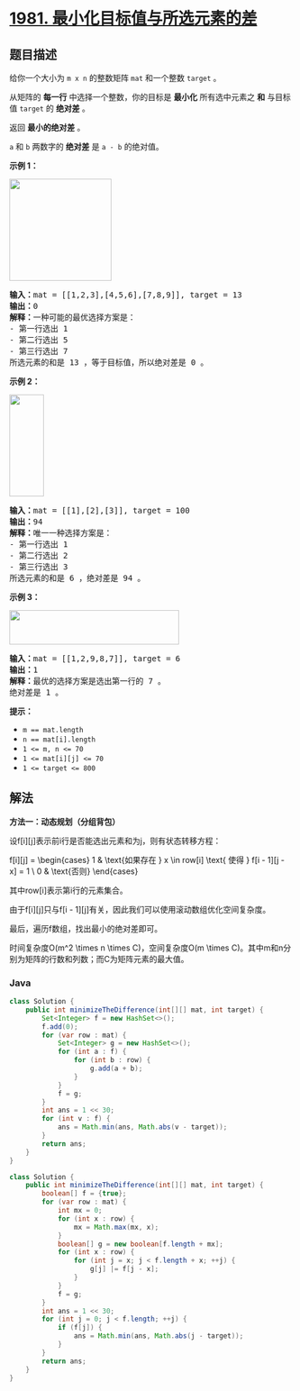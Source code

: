 # [1981. 最小化目标值与所选元素的差](https://leetcode.cn/problems/minimize-the-difference-between-target-and-chosen-elements)

## 题目描述

<p>给你一个大小为 <code>m x n</code> 的整数矩阵 <code>mat</code> 和一个整数 <code>target</code> 。</p>

<p>从矩阵的 <strong>每一行</strong> 中选择一个整数，你的目标是&nbsp;<strong>最小化</strong>&nbsp;所有选中元素之&nbsp;<strong>和</strong>&nbsp;与目标值 <code>target</code> 的 <strong>绝对差</strong> 。</p>

<p>返回 <strong>最小的绝对差</strong> 。</p>

<p><code>a</code> 和 <code>b</code> 两数字的 <strong>绝对差</strong> 是 <code>a - b</code> 的绝对值。</p>

<p><strong>示例 1：</strong></p>

<p><img alt="" src="https://gcore.jsdelivr.net/gh/doocs/leetcode@main/solution/1900-1999/1981.Minimize%20the%20Difference%20Between%20Target%20and%20Chosen%20Elements/images/matrix1.png" style="width: 181px; height: 181px;" /></p>

<pre>
<strong>输入：</strong>mat = [[1,2,3],[4,5,6],[7,8,9]], target = 13
<strong>输出：</strong>0
<strong>解释：</strong>一种可能的最优选择方案是：
- 第一行选出 1
- 第二行选出 5
- 第三行选出 7
所选元素的和是 13 ，等于目标值，所以绝对差是 0 。
</pre>

<p><strong>示例 2：</strong></p>

<p><img alt="" src="https://gcore.jsdelivr.net/gh/doocs/leetcode@main/solution/1900-1999/1981.Minimize%20the%20Difference%20Between%20Target%20and%20Chosen%20Elements/images/matrix1-1.png" style="width: 61px; height: 181px;" /></p>

<pre>
<strong>输入：</strong>mat = [[1],[2],[3]], target = 100
<strong>输出：</strong>94
<strong>解释：</strong>唯一一种选择方案是：
- 第一行选出 1
- 第二行选出 2
- 第三行选出 3
所选元素的和是 6 ，绝对差是 94 。
</pre>

<p><strong>示例 3：</strong></p>

<p><img alt="" src="https://gcore.jsdelivr.net/gh/doocs/leetcode@main/solution/1900-1999/1981.Minimize%20the%20Difference%20Between%20Target%20and%20Chosen%20Elements/images/matrix1-3.png" style="width: 301px; height: 61px;" /></p>

<pre>
<strong>输入：</strong>mat = [[1,2,9,8,7]], target = 6
<strong>输出：</strong>1
<strong>解释：</strong>最优的选择方案是选出第一行的 7 。
绝对差是 1 。
</pre>

<p><strong>提示：</strong></p>

<ul>
	<li><code>m == mat.length</code></li>
	<li><code>n == mat[i].length</code></li>
	<li><code>1 &lt;= m, n &lt;= 70</code></li>
	<li><code>1 &lt;= mat[i][j] &lt;= 70</code></li>
	<li><code>1 &lt;= target &lt;= 800</code></li>
</ul>

## 解法

**方法一：动态规划（分组背包）**

设f[i][j]表示前i行是否能选出元素和为j，则有状态转移方程：


f[i][j] = \begin{cases} 1 & \text{如果存在 } x \in row[i] \text{ 使得 } f[i - 1][j - x] = 1 \\ 0 & \text{否则} \end{cases}


其中row[i]表示第i行的元素集合。

由于f[i][j]只与f[i - 1][j]有关，因此我们可以使用滚动数组优化空间复杂度。

最后，遍历f数组，找出最小的绝对差即可。

时间复杂度O(m^2 \times n \times C)，空间复杂度O(m \times C)。其中m和n分别为矩阵的行数和列数；而C为矩阵元素的最大值。

### **Java**

```java
class Solution {
    public int minimizeTheDifference(int[][] mat, int target) {
        Set<Integer> f = new HashSet<>();
        f.add(0);
        for (var row : mat) {
            Set<Integer> g = new HashSet<>();
            for (int a : f) {
                for (int b : row) {
                    g.add(a + b);
                }
            }
            f = g;
        }
        int ans = 1 << 30;
        for (int v : f) {
            ans = Math.min(ans, Math.abs(v - target));
        }
        return ans;
    }
}
```

```java
class Solution {
    public int minimizeTheDifference(int[][] mat, int target) {
        boolean[] f = {true};
        for (var row : mat) {
            int mx = 0;
            for (int x : row) {
                mx = Math.max(mx, x);
            }
            boolean[] g = new boolean[f.length + mx];
            for (int x : row) {
                for (int j = x; j < f.length + x; ++j) {
                    g[j] |= f[j - x];
                }
            }
            f = g;
        }
        int ans = 1 << 30;
        for (int j = 0; j < f.length; ++j) {
            if (f[j]) {
                ans = Math.min(ans, Math.abs(j - target));
            }
        }
        return ans;
    }
}
```
